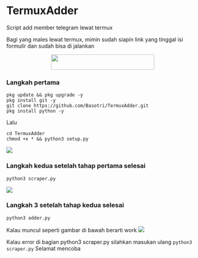 # TermuxAdder
Script add member telegram lewat termux

Bagi yang males lewat termux, mimin sudah siapin link yang tinggal isi formulir dan sudah bisa di jalankan

<p align="center"><a href="https://replit.com/@kenkannih/TermuxAdder#setup.py"><img src="https://img.shields.io/badge/REPLIT-TG ADDER-yellow?style=plastic&logo=replit&logoColor=yellow"width="270" height="40" /></a></p>


### Langkah pertama

```
pkg update && pkg upgrade -y
pkg install git -y
git clone https://github.com/Basotri/TermuxAdder.git
pkg install python -y
```
Lalu
```
cd TermuxAdder
chmod +x * && python3 setup.py
```
<img src="file/1.png"/>

### Langkah kedua setelah tahap pertama selesai

```
python3 scraper.py
```
<img src="file/2.png"/>

### Langkah 3 setelah tahap kedua selesai

```
python3 adder.py
```
Kalau muncul seperti gambar di bawah berarti work
<img src="file/3.png"/>

Kalau error di bagian python3 scraper.py silahkan masukan ulang `python3 scraper.py`
Selamat mencoba 



